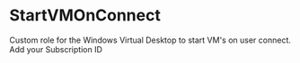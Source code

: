 # StartVMOnConnect

Custom role for the Windows Virtual Desktop to start VM's on user connect.
Add your Subscription ID

